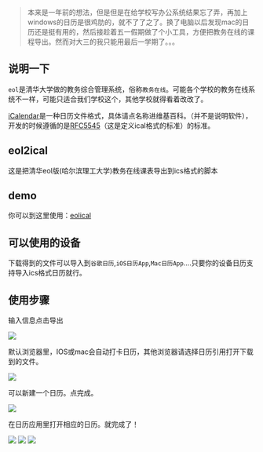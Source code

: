 > 本来是一年前的想法，但是但是在给学校写办公系统结果忘了弄，再加上windows的日历是很鸡肋的，就不了了之了。换了电脑以后发现mac的日历还是挺有用的，然后接趁着五一假期做了个小工具，方便把教务在线的课程导出。然而对大三的我只能用最后一学期了。。。

## 说明一下

`eol`是清华大学做的教务综合管理系统，俗称`教务在线`。可能各个学校的教务在线系统不一样，可能只适合我们学校这个，其他学校就得看着改改了。

[iCalendar](https://en.wikipedia.org/wiki/ICalendar)是一种日历文件格式，具体请点名称进维基百科。（并不是说明软件），开发的时候遵循的是[RFC5545](https://tools.ietf.org/html/rfc5545)（这是定义ical格式的标准）的标准。

## eol2ical

这是把清华eol版(哈尔滨理工大学)教务在线课表导出到ics格式的脚本

## demo

你可以到这里使用：[eolical](https://en.wikipedia.org/wiki/ICalendar)


## 可以使用的设备

下载得到的文件可以导入到`谷歌日历`,`iOS日历App`,`Mac日历App`....只要你的设备日历支持导入ics格式日历就行。

## 使用步骤

输入信息点击导出

![](http://ww2.sinaimg.cn/large/a15b4afegw1f3h3fl7yfuj216o1kw76q.jpg)

默认浏览器里，IOS或mac会自动打卡日历，其他浏览器请选择日历引用打开下载到的文件。

![](http://ww2.sinaimg.cn/large/a15b4afegw1f3h3frnw5lj216o1kw0wj.jpg)

可以新建一个日历。点完成。

![](http://ww2.sinaimg.cn/large/a15b4afegw1f3h3ftv8ymj216o1kw0uk.jpg)

在日历应用里打开相应的日历。就完成了！


![](http://ww2.sinaimg.cn/large/a15b4afegw1f3h3fhpdxuj216o0w0tat.jpg)
![](http://ww2.sinaimg.cn/large/a15b4afegw1f3h3fwvmioj216o1kwn0n.jpg)
![](http://ww2.sinaimg.cn/large/a15b4afegw1f3h3fd06b9j216o0w0gmv.jpg)

